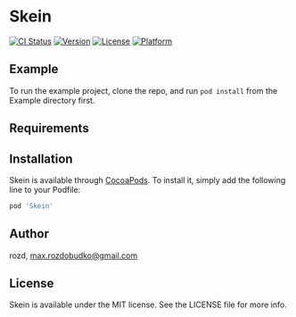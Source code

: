 # Skein

[![CI Status](https://img.shields.io/travis/rozd/Skein.svg?style=flat)](https://travis-ci.org/rozd/Skein)
[![Version](https://img.shields.io/cocoapods/v/Skein.svg?style=flat)](https://cocoapods.org/pods/Skein)
[![License](https://img.shields.io/cocoapods/l/Skein.svg?style=flat)](https://cocoapods.org/pods/Skein)
[![Platform](https://img.shields.io/cocoapods/p/Skein.svg?style=flat)](https://cocoapods.org/pods/Skein)

## Example

To run the example project, clone the repo, and run `pod install` from the Example directory first.

## Requirements

## Installation

Skein is available through [CocoaPods](https://cocoapods.org). To install
it, simply add the following line to your Podfile:

```ruby
pod 'Skein'
```

## Author

rozd, max.rozdobudko@gmail.com

## License

Skein is available under the MIT license. See the LICENSE file for more info.
